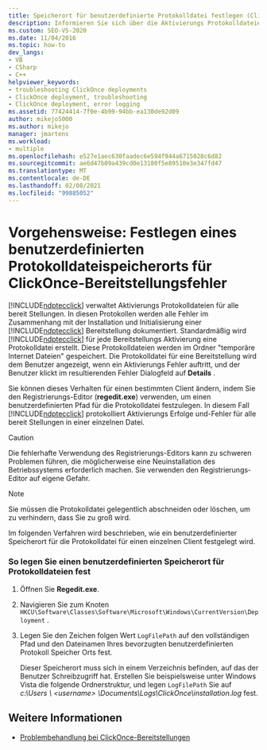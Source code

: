 ```yaml
---
title: Speicherort für benutzerdefinierte Protokolldatei festlegen (ClickOnce-Bereitstellungs Fehler)
description: Informieren Sie sich über die Aktivierungs Protokolldateien, die von ClickOnce für alle bereit Stellungen verwaltet werden, die Fehler beim Installieren und Initialisieren einer ClickOnce-Bereitstellung dokumentieren.
ms.custom: SEO-VS-2020
ms.date: 11/04/2016
ms.topic: how-to
dev_langs:
- VB
- CSharp
- C++
helpviewer_keywords:
- troubleshooting ClickOnce deployments
- ClickOnce deployment, troubleshooting
- ClickOnce deployment, error logging
ms.assetid: 77424414-7f0e-4b99-94bb-ea130de92d09
author: mikejo5000
ms.author: mikejo
manager: jmartens
ms.workload:
- multiple
ms.openlocfilehash: e527e1aec630faadec6e594f944a6715028c6d82
ms.sourcegitcommit: ae6d47b09a439cd0e13180f5e89510e3e347fd47
ms.translationtype: MT
ms.contentlocale: de-DE
ms.lasthandoff: 02/08/2021
ms.locfileid: "99885052"
---
```

# <a name="how-to-set-a-custom-log-file-location-for-clickonce-deployment-errors"></a>Vorgehensweise: Festlegen eines benutzerdefinierten Protokolldateispeicherorts für ClickOnce-Bereitstellungsfehler
[!INCLUDE[ndptecclick](../deployment/includes/ndptecclick_md.md)] verwaltet Aktivierungs Protokolldateien für alle bereit Stellungen. In diesen Protokollen werden alle Fehler im Zusammenhang mit der Installation und Initialisierung einer [!INCLUDE[ndptecclick](../deployment/includes/ndptecclick_md.md)] Bereitstellung dokumentiert. Standardmäßig wird [!INCLUDE[ndptecclick](../deployment/includes/ndptecclick_md.md)] für jede Bereitstellungs Aktivierung eine Protokolldatei erstellt. Diese Protokolldateien werden im Ordner "temporäre Internet Dateien" gespeichert. Die Protokolldatei für eine Bereitstellung wird dem Benutzer angezeigt, wenn ein Aktivierungs Fehler auftritt, und der Benutzer klickt im resultierenden Fehler Dialogfeld auf **Details** .

 Sie können dieses Verhalten für einen bestimmten Client ändern, indem Sie den Registrierungs-Editor (**regedit.exe**) verwenden, um einen benutzerdefinierten Pfad für die Protokolldatei festzulegen. In diesem Fall [!INCLUDE[ndptecclick](../deployment/includes/ndptecclick_md.md)] protokolliert Aktivierungs Erfolge und-Fehler für alle bereit Stellungen in einer einzelnen Datei.

> [!CAUTION]
> Die fehlerhafte Verwendung des Registrierungs-Editors kann zu schweren Problemen führen, die möglicherweise eine Neuinstallation des Betriebssystems erforderlich machen. Sie verwenden den Registrierungs-Editor auf eigene Gefahr.

> [!NOTE]
> Sie müssen die Protokolldatei gelegentlich abschneiden oder löschen, um zu verhindern, dass Sie zu groß wird.

 Im folgenden Verfahren wird beschrieben, wie ein benutzerdefinierter Speicherort für die Protokolldatei für einen einzelnen Client festgelegt wird.

### <a name="to-set-a-custom-log-file-location"></a>So legen Sie einen benutzerdefinierten Speicherort für Protokolldateien fest

1. Öffnen Sie **Regedit.exe**.

2. Navigieren Sie zum Knoten `HKCU\Software\Classes\Software\Microsoft\Windows\CurrentVersion\Deployment` .

3. Legen Sie den Zeichen folgen Wert `LogFilePath` auf den vollständigen Pfad und den Dateinamen Ihres bevorzugten benutzerdefinierten Protokoll Speicher Orts fest.

     Dieser Speicherort muss sich in einem Verzeichnis befinden, auf das der Benutzer Schreibzugriff hat. Erstellen Sie beispielsweise unter Windows Vista die folgende Ordnerstruktur, und legen `LogFilePath` Sie auf *c:\Users \\ \<username> \Documents\Logs\ClickOnce\installation.log* fest.

## <a name="see-also"></a>Weitere Informationen
- [Problembehandlung bei ClickOnce-Bereitstellungen](../deployment/troubleshooting-clickonce-deployments.md)